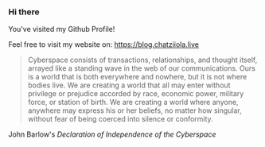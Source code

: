 ### Hi there 
   
You've visited my Github Profile!

Feel free to visit my website on: https://blog.chatziiola.live 


>   Cyberspace consists of transactions, relationships, and thought itself, arrayed like a standing wave in the web of our communications. Ours is a world that is both everywhere and nowhere, but it is not where bodies live.
>  We are creating a world that all may enter without privilege or prejudice accorded by race, economic power, military force, or station of birth.
>  We are creating a world where anyone, anywhere may express his or her beliefs, no matter how singular, without fear of being coerced into silence or conformity.

John Barlow's *Declaration of Independence of the Cyberspace*
